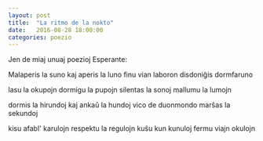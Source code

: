 ```yaml
---
layout: post
title:  "La ritmo de la nokto"
date:   2016-08-28 18:00:00
categories: poezio
---
```


Jen de miaj unuaj poezioj Esperante:

Malaperis la suno
kaj aperis la luno
finu vian laboron
disdoniĝis dormfaruno

lasu la okupojn
dormigu la pupojn
silentas la sonoj
mallumu la lumojn

dormis la hirundoj
kaj ankaŭ la hundoj
vico de duonmondo
marŝas la sekundoj

kisu afabl' karulojn
respektu la regulojn
kuŝu kun kunuloj
fermu viajn okulojn
